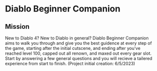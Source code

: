 # Diablo Beginner Companion

## Mission

New to Diablo 4? New to Diablo in general? Diablo Beginner Companion aims to walk you through and give you the best guidence at every step of the game, starting after the initial cutscene, and ending after you've reached level 100, capped out all renown, and maxed out every gear slot. Start by answering a few general questions and you will recieve a tailered experience from start to finish. (Project initial creation: 6/5/2023)
